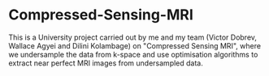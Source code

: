# Compressed-Sensing-MRI

This is a University project carried out by me and my team (Victor Dobrev, Wallace Agyei and Dilini Kolambage) on "Compressed Sensing MRI", where we undersample the data from
k-space and use optimisation algorithms to extract near perfect MRI images from undersampled data. 
